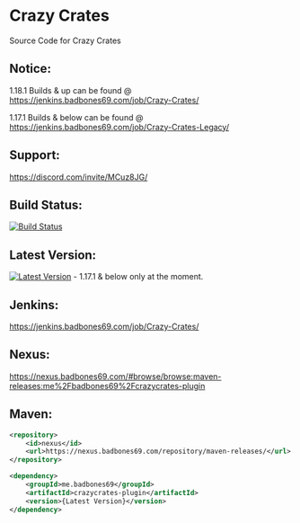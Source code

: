 # Crazy Crates
Source Code for Crazy Crates

## Notice:
1.18.1 Builds & up can be found @ https://jenkins.badbones69.com/job/Crazy-Crates/

1.17.1 Builds & below can be found @ https://jenkins.badbones69.com/job/Crazy-Crates-Legacy/

## Support:
https://discord.com/invite/MCuz8JG/

## Build Status:
[![Build Status](https://jenkins.badbones69.com/job/Crazy-Crates/badge/icon)](https://jenkins.badbones69.com/job/Crazy-Crates/)

## Latest Version:
[![Latest Version](https://img.shields.io/badge/Latest%20Version-1.10-blue)](https://github.com/badbones69/Crazy-Crates/releases/latest) - 1.17.1 & below only at the moment.

## Jenkins: 
https://jenkins.badbones69.com/job/Crazy-Crates/

## Nexus:
https://nexus.badbones69.com/#browse/browse:maven-releases:me%2Fbadbones69%2Fcrazycrates-plugin

## Maven:
```xml
<repository>
    <id>nexus</id>
    <url>https://nexus.badbones69.com/repository/maven-releases/</url>
</repository>

<dependency>
    <groupId>me.badbones69</groupId>
    <artifactId>crazycrates-plugin</artifactId>
    <version>{Latest Version}</version>
</dependency>
```
